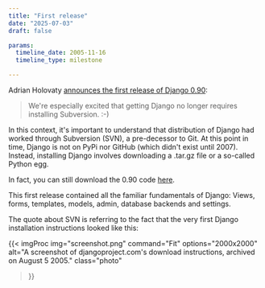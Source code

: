 ```yaml
---
title: "First release"
date: "2025-07-03"
draft: false

params:
  timeline_date: 2005-11-16
  timeline_type: milestone

---
```


Adrian Holovaty [announces the first release of Django 0.90](https://www.djangoproject.com/weblog/2005/nov/16/firstrelease/):

<blockquote>We're especially excited that getting Django no longer requires installing Subversion. :-)</blockquote>

In this context, it's important to understand that distribution of Django had worked through Subversion (SVN), a pre-decessor to Git.
At this point in time, Django is not on PyPi nor GitHub (which didn't exist until 2007). Instead, installing Django involves downloading a .tar.gz file or a so-called Python egg.

In fact, you can still download the 0.90 code [here](http://www.djangoproject.com/download/0.90/tarball/).

This first release contained all the familiar fundamentals of Django: Views, forms, templates, models, admin, database backends and settings.

The quote about SVN is referring to the fact that the very first Django installation instructions looked like this:

{{< imgProc
img="screenshot.png"
command="Fit"
options="2000x2000"
alt="A screenshot of djangoproject.com's download instructions, archived on August 5 2005."
class="photo"
>}}

